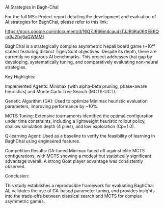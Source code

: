 AI Strategies in Bagh-Chal

For the full MSc Project report detailing the development and evaluation of AI strategies for BaghChal, please refer to this link:

https://docs.google.com/document/d/16Q7J666m4caudsTJJBtiKq06XE86Q-x9J2fuj6aGWMM/


BaghChal is a strategically complex asymmetric Nepali board game (~10⁴¹ states) featuring distinct Tiger/Goat objectives. Despite its depth, there are currently no rigorous AI benchmarks. This project addresses that gap by developing, systematically tuning, and comparatively evaluating non-neural strategies.

Key Highlights:

Implemented Agents: Minimax (with alpha-beta pruning, phase-aware heuristics) and Monte Carlo Tree Search (MCTS-UCT).

Genetic Algorithm (GA): Used to optimize Minimax heuristic evaluation parameters, improving performance by ~10%.

MCTS Tuning: Extensive tournaments identified the optimal configuration under time constraints, including a lightweight heuristic rollout policy, shallow simulation depth (4 plies), and low exploration (Cp=1.0).

Q-learning Agent: Used as a baseline to verify the feasibility of learning in BaghChal using engineered features.

Competition Results: GA-tuned Minimax faced off against elite MCTS configurations, with MCTS showing a modest but statistically significant advantage overall. A strong Goat player advantage was consistently observed.

Conclusion:

This study establishes a reproducible framework for evaluating BaghChal AI, validates the use of GA-based parameter tuning, and provides insights into the trade-offs between classical search and MCTS for complex asymmetric games.
